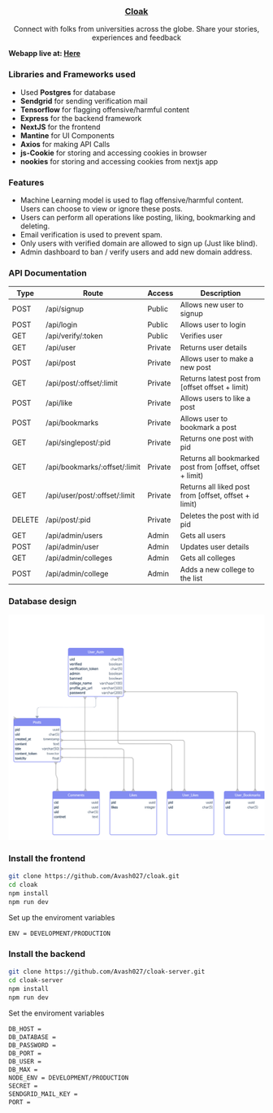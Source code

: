 ### <p align="center"><u> Cloak</u><p>

<p align="center"> Connect with folks from universities across the globe. Share your stories, experiences and feedback</p>

**Webapp live at: [Here](https://cloak-gilt.vercel.app/)**

### Libraries and Frameworks used

- Used **Postgres** for database
- **Sendgrid** for sending verification mail
- **Tensorflow** for flagging offensive/harmful content
- **Express** for the backend framework
- **NextJS** for the frontend
- **Mantine** for UI Components
- **Axios** for making API Calls
- **js-Cookie** for storing and accessing cookies in browser
- **nookies** for storing and accessing cookies from nextjs app

### Features

- Machine Learning model is used to flag offensive/harmful content. Users can choose to view or ignore these posts.
- Users can perform all operations like posting, liking, bookmarking and deleting.
- Email verification is used to prevent spam.
- Only users with verified domain are allowed to sign up (Just like blind).
- Admin dashboard to ban / verify users and add new domain address.

### API Documentation

| Type   | Route                         | Access  | Description                                               |
| ------ | ----------------------------- | ------- | --------------------------------------------------------- |
| POST   | /api/signup                   | Public  | Allows new user to signup                                 |
| POST   | /api/login                    | Public  | Allows user to login                                      |
| GET    | /api/verify/:token            | Public  | Verifies user                                             |
| GET    | /api/user                     | Private | Returns user details                                      |
| POST   | /api/post                     | Private | Allows user to make a new post                            |
| GET    | /api/post/:offset/:limit      | Private | Returns latest post from [offset offset + limit)          |
| POST   | /api/like                     | Private | Allows users to like a post                               |
| POST   | /api/bookmarks                | Private | Allows user to bookmark a post                            |
| GET    | /api/singlepost/:pid          | Private | Returns one post with pid                                 |
| GET    | /api/bookmarks/:offset/:limit | Private | Returns all bookmarked post from [offset, offset + limit) |
| GET    | /api/user/post/:offset/:limit | Private | Returns all liked post from [offset, offset + limit)      |
| DELETE | /api/post/:pid                | Private | Deletes the post with id pid                              |
| GET    | /api/admin/users              | Admin   | Gets all users                                            |
| POST   | /api/admin/user               | Admin   | Updates user details                                      |
| GET    | /api/admin/colleges           | Admin   | Gets all colleges                                         |
| POST   | /api/admin/college            | Admin   | Adds a new college to the list                            |

### Database design

<img src="./public/db-design.png"></img>

### Install the frontend

```bash
git clone https://github.com/Avash027/cloak.git
cd cloak
npm install
npm run dev
```

Set up the enviroment variables

```
ENV = DEVELOPMENT/PRODUCTION
```

### Install the backend

```bash
git clone https://github.com/Avash027/cloak-server.git
cd cloak-server
npm install
npm run dev
```

Set the enviroment variables

```
DB_HOST =
DB_DATABASE =
DB_PASSWORD =
DB_PORT =
DB_USER =
DB_MAX =
NODE_ENV = DEVELOPMENT/PRODUCTION
SECRET =
SENDGRID_MAIL_KEY =
PORT =
```
